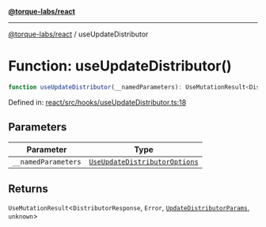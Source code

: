 [**@torque-labs/react**](../README.md)

***

[@torque-labs/react](../README.md) / useUpdateDistributor

# Function: useUpdateDistributor()

```ts
function useUpdateDistributor(__namedParameters): UseMutationResult<DistributorResponse, Error, UpdateDistributorParams, unknown>
```

Defined in: [react/src/hooks/useUpdateDistributor.ts:18](https://github.com/torque-labs/monorepo/blob/2ebf07140779767733d669c69d4b6e369a4193c3/packages/react/src/hooks/useUpdateDistributor.ts#L18)

## Parameters

| Parameter | Type |
| ------ | ------ |
| `__namedParameters` | [`UseUpdateDistributorOptions`](../interfaces/UseUpdateDistributorOptions.md) |

## Returns

`UseMutationResult`\<`DistributorResponse`, `Error`, [`UpdateDistributorParams`](../interfaces/UpdateDistributorParams.md), `unknown`\>
